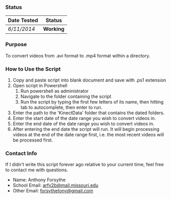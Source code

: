### Status
|Date Tested|Status|
|:----------|------|
|*6/11/2014*|**Working**|

### Purpose
To convert videos from .avi format to .mp4 format within a directory.

### How to Use the Script

1. Copy and paste script into blank document and save with .ps1 extension
1. Open script in Powershell
   1. Run powershell as administrator
   2. Navigate to the folder containing the script
   3. Run the script by typing the first few letters of its name, then hitting tab to autocomplete, then enter    to run.
2. Enter the path to the 'KinectData' folder that contains the dated folders.
3. Enter the start date of the date range you wish to convert videos in.
4. Enter the end date of the date range you wish to convert videos in.
5. After entering the end date the script will run. It will begin processing videos at the end of the date range first, i.e. the most recent videos will be processed first. 

### Contact Info

If I didn't write this script forever ago relative to your current time, feel free to contact me with questions.
* Name: Anthony Forsythe
* School Email: arfv2b@mail.missouri.edu
* Other Email: forsythetony@gmail.com

